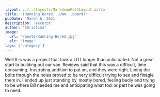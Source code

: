 ```yaml
---
layout: ../../layouts/MarkdownPostLayout.astro
title: '(Running Bored...Umm...Board)'
pubDate: 'March 6, 2021'
description: 'excerpt'
author: 'Christina'
image:
  url: '/posts/Running-Bored.jpg'
  alt: 'image'
tags: ['category']
---
```


Well this was a project that took a LOT longer than anticipated. Not a great start to building out our van. Reviews said that this was a difficult, time consuming, frustrating addition to put on, and they were right. Lining the bolts through the holes proved to be very difficult trying to see and finagle them in. I ended up just standing by, mostly bored, feeling badly and trying to be where Bill needed me and anticipating what tool or part he was going to need.
